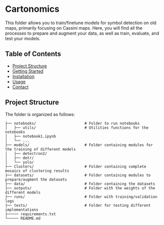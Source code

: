 
# Cartonomics
This folder allows you to train/finetune models for symbol detection on old maps, primarily focusing on Cassini maps. Here, you will find all the processes to prepare and augment your data, as well as train, evaluate, and test your models.
## Table of Contents
- [Project Structure](#project-structure)
- [Getting Started](#getting-started)
- [Installation](#installation)
- [Usage](#usage)
- [Contact](#contact)
## Project Structure
The folder is organized as follows:
```plaintext
├── notebooks/                      # Folder to run notebooks 
│   ├── utils/                      # Utilities functions for the notebooks
│   ├── notebook1.ipynb
│   └── ...
├── models/                         # Folder containing modules for the training of different models
│   ├── detectron2/
│   ├── detr/
│   └── yolo/
├── Clusters/                       # Folder containing complete mosaics of clustering results
├── datasets/                       # Folder containing modules to prepare/augment the datasets
├── data/                           # Folder containing the datasets
├── outputs/                        # Folder with the weights of the different models
├── runs/                           # Folder with training/validation logs
├── tests/                          # Folder for testing different implementations
├───── requirements.txt
└───── README.md
```


